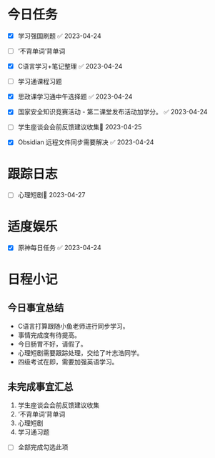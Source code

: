 # 今日任务

- [x] 学习强国刷题 ✅ 2023-04-24
- [ ] ‘不背单词’背单词
- [x] C语言学习+笔记整理 ✅ 2023-04-24
- [ ] 学习通课程习题
- [x] 思政课学习通中午选择题 ✅ 2023-04-24
- [x] 国家安全知识竞赛活动 - 第二课堂发布活动加学分。 ✅ 2023-04-24
- [ ] 学生座谈会会前反馈建议收集📅 2023-04-25 
- [x] Obsidian 远程文件同步需要解决 ✅ 2023-04-24


# 跟踪日志

- [ ] 心理短剧📅 2023-04-27 


# 适度娱乐

- [x] 原神每日任务 ✅ 2023-04-24


# 日程小记

## 今日事宜总结

- C语言打算跟随小鱼老师进行同步学习。
- 事情完成度有待提高。
- 今日肠胃不好，请假了。
- 心理短剧需要跟踪处理，交给了叶志浩同学。
- 四级考试在即，需要加强英语学习。

## 未完成事宜汇总

1. 学生座谈会会前反馈建议收集
2. ‘不背单词’背单词
3. 心理短剧
4. 学习通习题

- [ ] 全部完成勾选此项



